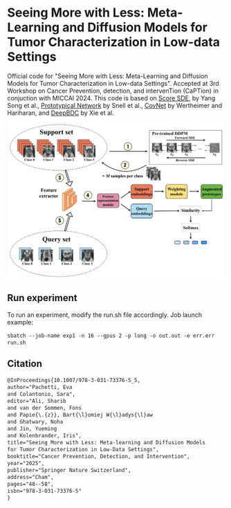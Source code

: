 # Seeing More with Less: Meta-Learning and Diffusion Models for Tumor Characterization in Low-data Settings 
Official code for "Seeing More with Less: Meta-Learning and Diffusion Models for Tumor Characterization in Low-data Settings". Accepted at 3rd Workshop on Cancer Prevention, detection, and intervenTion (CaPTion) in conjuction with MICCAI 2024. This code is based on [Score SDE](https://openreview.net/forum?id=PxTIG12RRHS), by Yang Song et al., [Prototypical Network](https://papers.nips.cc/paper_files/paper/2017/hash/cb8da6767461f2812ae4290eac7cbc42-Abstract.html) by Snell et al., [CovNet](https://openaccess.thecvf.com/content_CVPR_2019/papers/Wertheimer_Few-Shot_Learning_With_Localization_in_Realistic_Settings_CVPR_2019_paper.pdf) by Wertheimer and Hariharan, and [DeepBDC](https://openaccess.thecvf.com/content/CVPR2022/papers/Xie_Joint_Distribution_Matters_Deep_Brownian_Distance_Covariance_for_Few-Shot_Classification_CVPR_2022_paper.pdf) by Xie et al.

![proposal](./proposal.png)

## Run experiment 
To run an experiment, modify the run.sh file accordingly. Job launch example:
```
sbatch --job-name exp1 -n 16 --gpus 2 -p long -o out.out -e err.err run.sh
```

## Citation
```
@InProceedings{10.1007/978-3-031-73376-5_5,
author="Pachetti, Eva
and Colantonio, Sara",
editor="Ali, Sharib
and van der Sommen, Fons
and Papie{\.{z}}, Bart{\l}omiej W{\l}adys{\l}aw
and Ghatwary, Noha
and Jin, Yueming
and Kolenbrander, Iris",
title="Seeing More with Less: Meta-learning and Diffusion Models for Tumor Characterization in Low-Data Settings",
booktitle="Cancer Prevention, Detection, and Intervention",
year="2025",
publisher="Springer Nature Switzerland",
address="Cham",
pages="48--58",
isbn="978-3-031-73376-5"
}
```

